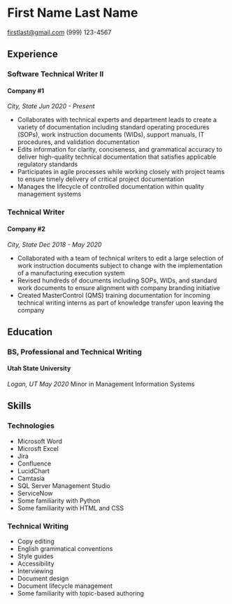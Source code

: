 # First Name Last Name  
firstlast@gmail.com
(999) 123-4567

## Experience

[ -- RESUME TIP: Use present tense to describe work that you are currently doing, and use past tense to describe tasks that you no longer perform. -- ]: # 

[ -- RESUME TIP: Be consistent with your use (or omission) of punctuation at the end of your bulleted list. -- ]: # 

### **Software Technical Writer II**
#### Company #1 
*City, State*
*Jun 2020 - Present*
+ Collaborates with technical experts and department leads to create a variety of documentation including standard operating procedures (SOPs), work instruction documents (WIDs), support manuals, IT procedures, and validation documentation
+ Edits information for clarity, conciseness, and grammatical accuracy to deliver high-quality technical documentation that satisfies applicable regulatory standards
+ Participates in agile processes while working closely with project teams to ensure timely delivery of critical project documentation
+ Manages the lifecycle of controlled documentation within quality management systems

[ -- RESUME TIP: Avoid starting multiple sentences with the same action word. -- ]: # 

### **Technical Writer**
#### Company #2
*City, State*
*Dec 2018 - May 2020*
+ Collaborated with a team of technical writers to edit a large selection of work instruction documents subject to change with the implementation of a manufacturing execution system
+ Revised hundreds of documents including SOPs, WIDs, and standard work documents to ensure alignment with company branding initiative
+ Created MasterControl (QMS) training documentation for incoming technical writing interns as part of knowledge transfer upon leaving the company

## Education
### **BS, Professional and Technical Writing**
#### Utah State University
*Logan, UT*
*May 2020*
Minor in Management Information Systems

## Skills

### Technologies
+ Microsoft Word
+ Microsft Excel
+ Jira 
+ Confluence 
+ LucidChart
+ Camtasia
+ SQL Server Management Studio
+ ServiceNow
+ Some familiarity with Python
+ Some familiarity with HTML and CSS

### Technical Writing
+ Copy editing 
+ English grammatical conventions
+ Style guides 
+ Accessibility 
+ Interviewing 
+ Document design
+ Document lifecycle management
+ Some familiarity with topic-based authoring
